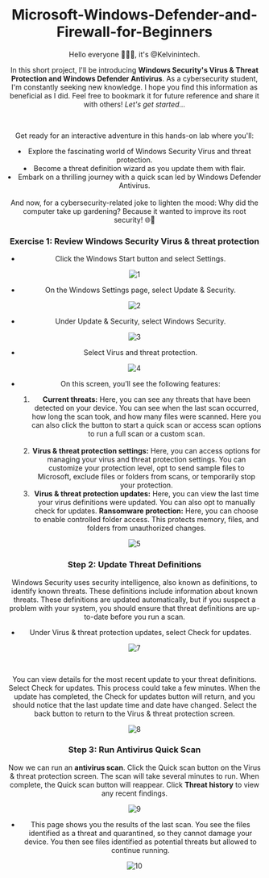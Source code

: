 # Microsoft-Windows-Defender-and-Firewall-for-Beginners

<p>Hello everyone 🙋🏽‍♂️, it's @Kelvinintech. <br />
  
  In this short project, I'll be introducing <b>Windows Security's Virus & Threat Protection and Windows Defender Antivirus</b>. As a cybersecurity student, I'm constantly seeking new knowledge. I hope you find this information as beneficial as I did. Feel free to bookmark it for future reference and share it with others! <i>Let's get started...</i></p>

  <br />

  <p>Get ready for an interactive adventure in this hands-on lab where you'll: <br /?
<ul>
  <li>Explore the fascinating world of Windows Security Virus and threat protection.</li>
<li>Become a threat definition wizard as you update them with flair.</li>
<li>Embark on a thrilling journey with a quick scan led by Windows Defender Antivirus.</li>
</ul>
<br />
And now, for a cybersecurity-related joke to lighten the mood: Why did the computer take up gardening? Because it wanted to improve its root security! 🌐🌱</p>

<h3>Exercise 1: Review Windows Security Virus & threat protection</h3>


<body style="text-align: center;">
<p>

<ul>
  <li>Click the Windows Start button and select Settings.</li>
</ul>
  

![1](https://github.com/kelvinintech/Microsoft-Windows-Defender-and-Firewall-for-Beginners/assets/110644520/1f679628-0bc7-4d35-8c96-ec5d83bf0f97)



</p>



<p>

<ul>
  <li>On the Windows Settings page, select Update & Security.</li>
</ul>
  
![2](https://github.com/kelvinintech/Microsoft-Windows-Defender-and-Firewall-for-Beginners/assets/110644520/52f90b87-aafc-4c23-810f-837a06e1b598)


</p>


<p>

<ul>
  <li>Under Update & Security, select Windows Security.</li>
</ul>

![3](https://github.com/kelvinintech/Microsoft-Windows-Defender-and-Firewall-for-Beginners/assets/110644520/9d4bda58-369f-4ad9-ad6f-acbfb3530598)


</p>


<p>

<ul>
  <li>Select Virus and threat protection.</li>
</ul>

![4](https://github.com/kelvinintech/Microsoft-Windows-Defender-and-Firewall-for-Beginners/assets/110644520/26f3d5ad-b065-4085-b327-f2f45134f80b)



</p>


<p>

<ul>
  <li>On this screen, you’ll see the following features:</li>
  <ol>
    <li><b>Current threats:</b> Here, you can see any threats that have been detected on your device. You can see when the last scan occurred, how long the scan took, and how many files were scanned. Here you can also click the button to start a quick scan or access scan options to run a full scan or a custom scan. </li> <br />
<li><b>Virus & threat protection settings:</b> Here, you can access options for managing your virus and threat protection settings. You can customize your protection level, opt to send sample files to Microsoft, exclude files or folders from scans, or temporarily stop your protection.</li>
<li><b>Virus & threat protection updates:</b> Here, you can view the last time your virus definitions were updated. You can also opt to manually check for updates.
<b>Ransomware protection:</b> Here, you can choose to enable controlled folder access. This protects memory, files, and folders from unauthorized changes.</li>
  </ol>
</ul>

![5](https://github.com/kelvinintech/Microsoft-Windows-Defender-and-Firewall-for-Beginners/assets/110644520/a50f5450-f53f-4db5-bea0-b289f3d75015)


</p>


<h3>Step 2: Update Threat Definitions</h3>
<p>

  Windows Security uses security intelligence, also known as definitions, to identify known threats. These definitions include information about known threats. These definitions are updated automatically, but if you suspect a problem with your system, you should ensure that threat definitions are up-to-date before you run a scan.

</p>



<p>

<ul>
  <li>Under Virus & threat protection updates, select Check for updates.
</li>
</ul>

![7](https://github.com/kelvinintech/Microsoft-Windows-Defender-and-Firewall-for-Beginners/assets/110644520/eb92bb01-cca1-44ab-96ab-8e9a5860ef5e)



</p>

<br />
<p>
  You can view details for the most recent update to your threat definitions. Select Check for updates. This process could take a few minutes. When the update has completed, the Check for updates button will return, and you should notice that the last update time and date have changed. Select the back button to return to the Virus & threat protection screen.

![8](https://github.com/kelvinintech/Microsoft-Windows-Defender-and-Firewall-for-Beginners/assets/110644520/8646ba3d-3cb8-4a5f-9117-fa5ec53ecafc)

</p>



<h3>Step 3: Run Antivirus Quick Scan</h3>
<p>Now we can run an <b>antivirus scan</b>. Click the Quick scan button on the Virus & threat protection screen. The scan will take several minutes to run. When complete, the Quick scan button will reappear. Click <b>Threat history</b> to view any recent findings.</p>

![9](https://github.com/kelvinintech/Microsoft-Windows-Defender-and-Firewall-for-Beginners/assets/110644520/63bc9ed2-a067-4223-8789-8c45870a4654)



<p>

<ul>
  <li>This page shows you the results of the last scan. You see the files identified as a threat and quarantined, so they cannot damage your device. You then see files identified as potential threats but allowed to continue running.
</li>
</ul>

![10](https://github.com/kelvinintech/Microsoft-Windows-Defender-and-Firewall-for-Beginners/assets/110644520/17f79bbb-b97e-42ba-b410-7afbe24a3d30)

</p>


</body>




